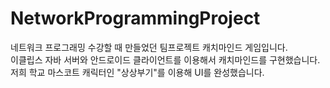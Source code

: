 # NetworkProgrammingProject
네트워크 프로그래밍 수강할 때 만들었던 팀프로젝트 캐치마인드 게임입니다.</br>
이클립스 자바 서버와 안드로이드 클라이언트를 이용해서 캐치마인드를 구현했습니다. </br>
저희 학교 마스코트 캐릭터인 "상상부기"를 이용해 UI를 완성했습니다.</br>
